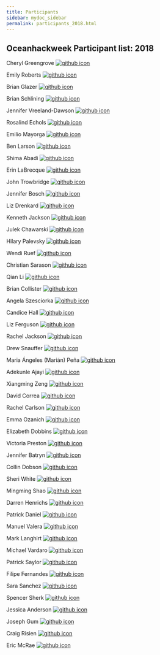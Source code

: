 ```yaml
---
title: Participants
sidebar: mydoc_sidebar
permalink: participants_2018.html
---
```


## Oceanhackweek Participant list: 2018

Cheryl Greengrove [![github icon](https://raw.githubusercontent.com/geohackweek/ghw2016/master/img/github-black.png)](https://github.com/cgreengrove)

Emily Roberts [![github icon](https://raw.githubusercontent.com/geohackweek/ghw2016/master/img/github-black.png)](https://github.com/earobert)

Brian Glazer [![github icon](https://raw.githubusercontent.com/geohackweek/ghw2016/master/img/github-black.png)](https://github.com/glazer)

Brian Schlining [![github icon](https://raw.githubusercontent.com/geohackweek/ghw2016/master/img/github-black.png)](https://github.com/hohonuuli)

Jennifer Vreeland-Dawson [![github icon](https://raw.githubusercontent.com/geohackweek/ghw2016/master/img/github-black.png)](https://github.com/JVDTAMU)

Rosalind Echols [![github icon](https://raw.githubusercontent.com/geohackweek/ghw2016/master/img/github-black.png)](https://github.com/rechols)

Emilio Mayorga [![github icon](https://raw.githubusercontent.com/geohackweek/ghw2016/master/img/github-black.png)](https://github.com/emiliom)

Ben Larson [![github icon](https://raw.githubusercontent.com/geohackweek/ghw2016/master/img/github-black.png)](https://github.com/superflyben)

Shima Abadi [![github icon](https://raw.githubusercontent.com/geohackweek/ghw2016/master/img/github-black.png)](https://github.com/shimaabadi)

Erin LaBrecque [![github icon](https://raw.githubusercontent.com/geohackweek/ghw2016/master/img/github-black.png)](https://github.com/erinann)

John Trowbridge [![github icon](https://raw.githubusercontent.com/geohackweek/ghw2016/master/img/github-black.png)](https://github.com/jtrowbridge)

Jennifer Bosch [![github icon](https://raw.githubusercontent.com/geohackweek/ghw2016/master/img/github-black.png)](https://github.com/jbosch-noaa)

Liz Drenkard [![github icon](https://raw.githubusercontent.com/geohackweek/ghw2016/master/img/github-black.png)](https://github.com/amoebaliz)

Kenneth Jackson [![github icon](https://raw.githubusercontent.com/geohackweek/ghw2016/master/img/github-black.png)](https://github.com/k3jackson)

Julek Chawarski [![github icon](https://raw.githubusercontent.com/geohackweek/ghw2016/master/img/github-black.png)](https://github.com/jchawarski)

Hilary Palevsky [![github icon](https://raw.githubusercontent.com/geohackweek/ghw2016/master/img/github-black.png)](https://github.com/hipalevsky)

Wendi Ruef [![github icon](https://raw.githubusercontent.com/geohackweek/ghw2016/master/img/github-black.png)](https://github.com/wruef)

Christian Sarason [![github icon](https://raw.githubusercontent.com/geohackweek/ghw2016/master/img/github-black.png)](https://github.com/cpsarason)

Qian Li [![github icon](https://raw.githubusercontent.com/geohackweek/ghw2016/master/img/github-black.png)](https://github.com/QianLi2012)

Brian Collister [![github icon](https://raw.githubusercontent.com/geohackweek/ghw2016/master/img/github-black.png)](https://github.com/bcollist)

Angela Szesciorka [![github icon](https://raw.githubusercontent.com/geohackweek/ghw2016/master/img/github-black.png)](https://github.com/azorka)

Candice Hall [![github icon](https://raw.githubusercontent.com/geohackweek/ghw2016/master/img/github-black.png)](https://github.com/CandiceGH)

Liz Ferguson [![github icon](https://raw.githubusercontent.com/geohackweek/ghw2016/master/img/github-black.png)](https://github.com/lizferguson5)

Rachel Jackson [![github icon](https://raw.githubusercontent.com/geohackweek/ghw2016/master/img/github-black.png)](https://github.com/racheljack)

Drew Snauffer [![github icon](https://raw.githubusercontent.com/geohackweek/ghw2016/master/img/github-black.png)](https://github.com/a-snauffer)

Maria Ángeles (Marián) Peña [![github icon](https://raw.githubusercontent.com/geohackweek/ghw2016/master/img/github-black.png)](https://github.com/Marianpena)

Adekunle Ajayi [![github icon](https://raw.githubusercontent.com/geohackweek/ghw2016/master/img/github-black.png)](https://github.com/adeajayi-kunle)

Xiangming Zeng [![github icon](https://raw.githubusercontent.com/geohackweek/ghw2016/master/img/github-black.png)](https://github.com/xzenggit)

David Correa [![github icon](https://raw.githubusercontent.com/geohackweek/ghw2016/master/img/github-black.png)](https://github.com/davecorrea)

Rachel Carlson [![github icon](https://raw.githubusercontent.com/geohackweek/ghw2016/master/img/github-black.png)](https://github.com/rrcarlson)

Emma Ozanich [![github icon](https://raw.githubusercontent.com/geohackweek/ghw2016/master/img/github-black.png)](https://github.com/emma-oz)

Elizabeth Dobbins [![github icon](https://raw.githubusercontent.com/geohackweek/ghw2016/master/img/github-black.png)](https://github.com/eldobbins)

Victoria Preston [![github icon](https://raw.githubusercontent.com/geohackweek/ghw2016/master/img/github-black.png)](https://github.com/vpreston)

Jennifer Batryn [![github icon](https://raw.githubusercontent.com/geohackweek/ghw2016/master/img/github-black.png)](https://github.com/batryn)

Collin Dobson [![github icon](https://raw.githubusercontent.com/geohackweek/ghw2016/master/img/github-black.png)](https://github.com/cdobs)

Sheri White [![github icon](https://raw.githubusercontent.com/geohackweek/ghw2016/master/img/github-black.png)](https://github.com/snwhite)

Mingming Shao [![github icon](https://raw.githubusercontent.com/geohackweek/ghw2016/master/img/github-black.png)](https://github.com/umlvcheng)

Darren Henrichs [![github icon](https://raw.githubusercontent.com/geohackweek/ghw2016/master/img/github-black.png)](https://github.com/snifflesnrumjum)

Patrick Daniel [![github icon](https://raw.githubusercontent.com/geohackweek/ghw2016/master/img/github-black.png)](https://github.com/patcdaniel)

Manuel Valera [![github icon](https://raw.githubusercontent.com/geohackweek/ghw2016/master/img/github-black.png)](https://github.com/manuelvalera)

Mark Langhirt [![github icon](https://raw.githubusercontent.com/geohackweek/ghw2016/master/img/github-black.png)](https://github.com/bnwkeys)

Michael Vardaro [![github icon](https://raw.githubusercontent.com/geohackweek/ghw2016/master/img/github-black.png)](https://github.com/mvardaro)

Patrick Saylor [![github icon](https://raw.githubusercontent.com/geohackweek/ghw2016/master/img/github-black.png)](https://github.com/psaylor16)

Filipe Fernandes [![github icon](https://raw.githubusercontent.com/geohackweek/ghw2016/master/img/github-black.png)](https://github.com/ocefpaf)

Sara Sanchez [![github icon](https://raw.githubusercontent.com/geohackweek/ghw2016/master/img/github-black.png)](https://github.com/ssanchez20)

Spencer Sherk [![github icon](https://raw.githubusercontent.com/geohackweek/ghw2016/master/img/github-black.png)](https://github.com/SpencerSherk)

Jessica Anderson [![github icon](https://raw.githubusercontent.com/geohackweek/ghw2016/master/img/github-black.png)](https://github.com/jesse-a)

Joseph Gum [![github icon](https://raw.githubusercontent.com/geohackweek/ghw2016/master/img/github-black.png)](https://github.com/asx)

Craig Risien [![github icon](https://raw.githubusercontent.com/geohackweek/ghw2016/master/img/github-black.png)](https://github.com/crisien)

Eric McRae [![github icon](https://raw.githubusercontent.com/geohackweek/ghw2016/master/img/github-black.png)](https://github.com/swearic)
